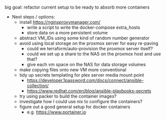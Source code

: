 big goal:
  refactor current setup to be ready to absorb more containers

  - Next steps / options:
    - install https://nginxproxymanager.com/ 
      - write a script to write the docker-compose extra_hosts
      - store data on a more persistent volume
    - abstract VM_IDs using some kind of random number generator
    - avoid using local storage on the proxmox server for easy re-paving
      - could we terraform/auto-provision the proxmox server itself?
      - could we set up a share to the NAS on the proxmox host and use that?
      - give each vm space on the NAS for data storage volumes
    - make copying files onto new VM more conventional
    - tidy up secrets templating for plex server media mount point
      - https://developer.1password.com/docs/connect/ansible-collection/
      - https://www.redhat.com/en/blog/ansible-playbooks-secrets
    - try using packer to build the container images?
    - investigate how I could use nix to configure the containers?
    - figure out a good general setup for docker containers
      - e.g. https://www.portainer.io
